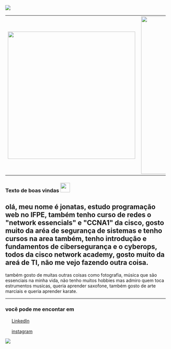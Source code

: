 

![](https://github.com/jonatas401/jonatasaugusto/blob/main/image/bem-vindo.png )


<center>
<table>
    <tr>
        <td><img width="400px" align="left" src="https://github-readme-stats.vercel.app/api/top-langs/?username=jonatas401&hide=html&layout=compact&theme=buefy" /></td>
        <td><img width="495px" align="left" src="https://github-readme-stats.vercel.app/api?username=jonatas401&theme=buefy"/></td>
    </tr>   
</table>
</center>  

### Texto de boas vindas <img src="https://github.com/jonatas401/jonatasaugusto/blob/main/image/atom.png" width="30px"></h2>

olá, meu nome é jonatas, estudo programação web no IFPE,
também tenho curso de redes o "network essencials" e "CCNA1" da cisco,
gosto muito da aréa de segurança de sistemas e tenho cursos na area também,
tenho introdução e fundamentos de cibersegurança e o cyberops, todos da cisco network academy,
gosto muito da areá de TI, não me vejo fazendo outra coisa.
---
também gosto de muitas outras coisas como fotografia, música
que são essenciais na minha vida, não tenho muitos hobbies
mas admiro quem toca estrumentos musicas, queria aprender saxofone,
também gosto de arte marciais e queria aprender karate.  




<hr>

<h3>você pode me encontar em</h3>


<a href="https://www.linkedin.com/in/jonatas-augusto-aa933b199/"><img src="https://github.com/jonatas401/jonatasaugusto/blob/main/image/linkedin.png" width="16"></img></a> [LinkedIn](https://www.linkedin.com/in/jonatas-augusto-aa933b199/)  


<a href="https://www.instagram.com/jonatas_a.s"><img src="https://github.com/jonatas401/jonatasaugusto/blob/main/image/instagram.png" width="16"></img></a> [instagram](https://www.instagram.com/jonatas_a.s) 

![](https://komarev.com/ghpvc/?username=jonatas401&color=blue&style=flat)
